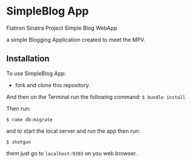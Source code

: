 # SimpleBlog App

Flatiron Sinatra Project Simple Blog WebApp
 
 a simple Blogging Application created to meet the MPV. 

## Installation

To use SimpleBlog App:

- fork and clone this repository.

And then on the Terminal run the following command:
`$ bundle install` 

Then run:

`$ rake db:migrate`

and to start the local server and run the app then run:

`$ shotgun`

them just go to `localhost:9393` on you web browser. 
 